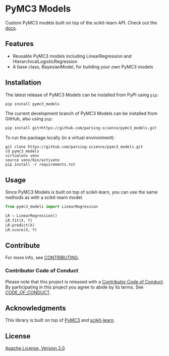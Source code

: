 # PyMC3 Models

Custom PyMC3 models built on top of the scikit-learn API. Check out the [docs](http://pymc3-models.readthedocs.io/).

## Features

- Reusable PyMC3 models including LinearRegression and HierarchicalLogisticRegression
- A base class, BayesianModel, for building your own PyMC3 models

## Installation
The latest release of PyMC3 Models can be installed from PyPI using `pip`:

``` bash
pip install pymc3_models
```

The current development branch of PyMC3 Models can be installed from GitHub, also using `pip`:

``` bash
pip install git+https://github.com/parsing-science/pymc3_models.git
```

To run the package locally (in a virtual environment):

```
git clone https://github.com/parsing-science/pymc3_models.git
cd pymc3_models
virtualenv venv
source venv/bin/activate
pip install -r requirements.txt
```

## Usage
Since PyMC3 Models is built on top of scikit-learn, you can use the same methods as with a scikit-learn model.

``` python
from pymc3_models import LinearRegression

LR = LinearRegression()
LR.fit(X, Y)
LR.predict(X)
LR.score(X, Y)
```

## Contribute
For more info, see [CONTRIBUTING](https://github.com/parsing-science/pymc3_models/blob/master/CONTRIBUTING.rst).

### Contributor Code of Conduct

Please note that this project is released with a [Contributor Code of Conduct](http://contributor-covenant.org/). By participating in this project you agree to abide by its terms. See [CODE_OF_CONDUCT](https://github.com/parsing-science/pymc3_models/blob/master/CODE_OF_CONDUCT.rst).

## Acknowledgments
This library is built on top of [PyMC3](http://docs.pymc.io/) and [scikit-learn](http://scikit-learn.org).

## License
[Apache License, Version 2.0](https://github.com/parsing-science/pymc3_models/blob/master/LICENSE)

